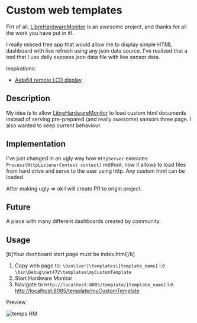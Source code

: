 # Custom web templates
Firt of all, [LibreHardwareMonitor](https://github.com/LibreHardwareMonitor/LibreHardwareMonitor) is an awesome project, and thanks for all the work you have put in it!.

I really missed free app that would allow me to display simple HTML dashboard with live refresh using any json data source. I've realized that a tool that I use daily exposes json data file with live sensor data.

Inspirations:
* [Aida64 remote LCD display](https://forums.aida64.com/topic/2636-remotesensor-lcd-for-smartphones-and-tablets/)

## Description

My idea is to allow [LibreHardwareMonitor](https://github.com/LibreHardwareMonitor/LibreHardwareMonitor) to load custom html documents instead of serving pre-prepared (and really awesome) sansors three page. I also wanted to keep current behaviour. 

## Implementation
I've just changed in an ugly way how `HttpServer` executes `Process(HttpListenerContext context)` method, now it allows to load files from hard drive and serve to the user using http. Any custom html can be loaded.

After making ugly => ok I will create PR to origin project.

## Future

A place with many different dashboards created by community.


## Usage
[b]Your dashboard start page must be index.html[/b]
1. Copy web page to:
`\bin\[ver]\templates\[template_name]` i.e. `\bin\Debug\net472\templates\myCustomTemplate`
2. Start Hardware Monitor
3. Navigate to `http://localhost:8085/template/[template_name]` i.e. [http://localhost:8085/template/myCustomTemplate]([http://localhost:8085/template/myCustomTemplate])

Preview

![temps HM](https://user-images.githubusercontent.com/179938/207020005-473bc526-d060-4e30-ac90-f53aad890eda.gif)

